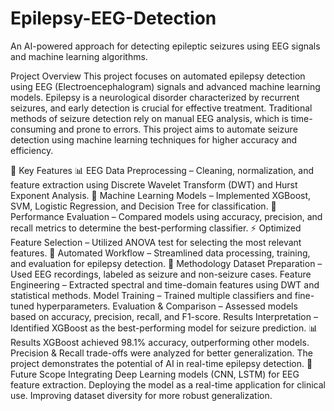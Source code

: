 # Epilepsy-EEG-Detection
An AI-powered approach for detecting epileptic seizures using EEG signals and machine learning algorithms.

Project Overview
This project focuses on automated epilepsy detection using EEG (Electroencephalogram) signals and advanced machine learning models. Epilepsy is a neurological disorder characterized by recurrent seizures, and early detection is crucial for effective treatment. Traditional methods of seizure detection rely on manual EEG analysis, which is time-consuming and prone to errors. This project aims to automate seizure detection using machine learning techniques for higher accuracy and efficiency.

🧠 Key Features
📊 EEG Data Preprocessing – Cleaning, normalization, and feature extraction using Discrete Wavelet Transform (DWT) and Hurst Exponent Analysis.
🤖 Machine Learning Models – Implemented XGBoost, SVM, Logistic Regression, and Decision Tree for classification.
🎯 Performance Evaluation – Compared models using accuracy, precision, and recall metrics to determine the best-performing classifier.
⚡ Optimized Feature Selection – Utilized ANOVA test for selecting the most relevant features.
🚀 Automated Workflow – Streamlined data processing, training, and evaluation for epilepsy detection.
🔬 Methodology
Dataset Preparation – Used EEG recordings, labeled as seizure and non-seizure cases.
Feature Engineering – Extracted spectral and time-domain features using DWT and statistical methods.
Model Training – Trained multiple classifiers and fine-tuned hyperparameters.
Evaluation & Comparison – Assessed models based on accuracy, precision, recall, and F1-score.
Results Interpretation – Identified XGBoost as the best-performing model for seizure prediction.
📊 Results
XGBoost achieved 98.1% accuracy, outperforming other models.
Precision & Recall trade-offs were analyzed for better generalization.
The project demonstrates the potential of AI in real-time epilepsy detection.
📌 Future Scope
Integrating Deep Learning models (CNN, LSTM) for EEG feature extraction.
Deploying the model as a real-time application for clinical use.
Improving dataset diversity for more robust generalization.
